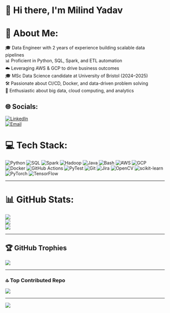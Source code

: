 # 👋 Hi there, I'm Milind Yadav

# 💫 About Me:
🎓 Data Engineer with 2 years of experience building scalable data pipelines  
📊 Proficient in Python, SQL, Spark, and ETL automation  
☁️ Leveraging AWS & GCP to drive business outcomes  
🎓 MSc Data Science candidate at University of Bristol (2024–2025)  
🛠️ Passionate about CI/CD, Docker, and data-driven problem solving  
🔬 Enthusiastic about big data, cloud computing, and analytics  

## 🌐 Socials:
[![LinkedIn](https://img.shields.io/badge/LinkedIn-%230077B5.svg?logo=linkedin&logoColor=white)](https://www.linkedin.com/in/milindyadav56/)  
[![Email](https://img.shields.io/badge/Email-D14836?logo=gmail&logoColor=white)](mailto:milindyadav98@yahoo.com)  

# 💻 Tech Stack:
![Python](https://img.shields.io/badge/Python-3670A0?style=for-the-badge&logo=python&logoColor=ffdd54) ![SQL](https://img.shields.io/badge/SQL-4479A1?style=for-the-badge&logo=Microsoft%20SQL%20Server&logoColor=white) ![Spark](https://img.shields.io/badge/Spark-E25A1C?style=for-the-badge&logo=Apache%20Spark&logoColor=white) ![Hadoop](https://img.shields.io/badge/Hadoop-66CCFF?style=for-the-badge&logo=Apache%20Hadoop&logoColor=black) ![Java](https://img.shields.io/badge/Java-ED8B00?style=for-the-badge&logo=openjdk&logoColor=white) ![Bash](https://img.shields.io/badge/Bash-4EAA25?style=for-the-badge&logo=gnu-bash&logoColor=white) ![AWS](https://img.shields.io/badge/AWS-%23FF9900?style=for-the-badge&logo=amazon-aws&logoColor=white) ![GCP](https://img.shields.io/badge/GCP-%23F9AB00?style=for-the-badge&logo=googlecloud&logoColor=white) ![Docker](https://img.shields.io/badge/Docker-2496ED?style=for-the-badge&logo=docker&logoColor=white) ![GitHub Actions](https://img.shields.io/badge/GitHub_Actions-2088FF?style=for-the-badge&logo=github-actions&logoColor=white) ![PyTest](https://img.shields.io/badge/PyTest-0A4D8C?style=for-the-badge&logo=pytest&logoColor=white) ![Git](https://img.shields.io/badge/Git-F05032?style=for-the-badge&logo=git&logoColor=white) ![Jira](https://img.shields.io/badge/Jira-0052CC?style=for-the-badge&logo=jira&logoColor=white) ![OpenCV](https://img.shields.io/badge/OpenCV-5C3EE8?style=for-the-badge&logo=opencv&logoColor=white) ![scikit-learn](https://img.shields.io/badge/scikit--learn-F7931E?style=for-the-badge&logo=scikit-learn&logoColor=white) ![PyTorch](https://img.shields.io/badge/PyTorch-EE4C2C?style=for-the-badge&logo=PyTorch&logoColor=white) ![TensorFlow](https://img.shields.io/badge/TensorFlow-FF6F00?style=for-the-badge&logo=TensorFlow&logoColor=white)




---

# 📊 GitHub Stats:
![](https://github-readme-stats.vercel.app/api?username=milind3020&show_icons=true&theme=neon&hide_border=false&include_all_commits=false&count_private=false)<br/>
![](https://nirzak-streak-stats.vercel.app/?user=milind3020&theme=neon&hide_border=false)<br/>
![](https://github-readme-stats.vercel.app/api/top-langs/?username=milind3020&theme=neon&hide_border=false&include_all_commits=false&count_private=false&layout=compact)

---

## 🏆 GitHub Trophies
![](https://github-profile-trophy.vercel.app/?username=milind3020&theme=neon&no-frame=true&no-bg=true&margin-w=4)

---

### 🔝 Top Contributed Repo
![](https://github-contributor-stats.vercel.app/api?username=milind3020&limit=5&theme=neon&combine_all_yearly_contributions=true)

---

[![](https://visitcount.itsvg.in/api?id=milind3020&icon=6&color=9)](https://visitcount.itsvg.in)
